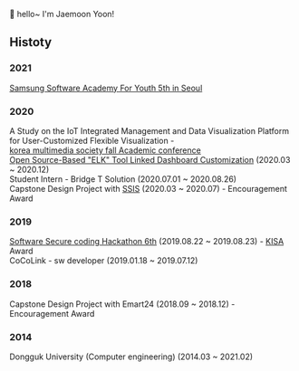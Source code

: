 👋 hello~ I'm Jaemoon Yoon! 

## Histoty 
### 2021   
[Samsung Software Academy For Youth 5th in Seoul][SSAFY]  
### 2020  
A Study on the IoT Integrated Management and Data Visualization
Platform for User-Customized Flexible Visualization -  
[korea multimedia society fall Academic conference][kmms]   
[Open Source-Based "ELK" Tool Linked Dashboard Customization][project1] (2020.03 ~ 2020.12)   
Student Intern - Bridge T Solution (2020.07.01 ~ 2020.08.26)  
Capstone Design Project with [SSIS] (2020.03 ~ 2020.07) - Encouragement Award   
### 2019  
[Software Secure coding Hackathon 6th][Hack] (2019.08.22 ~ 2019.08.23) - [KISA] Award  
CoCoLink - sw developer (2019.01.18 ~ 2019.07.12)  
### 2018  
Capstone Design Project with Emart24 (2018.09 ~ 2018.12) - Encouragement Award  
### 2014  
Dongguk University (Computer engineering) (2014.03 ~ 2021.02)  


[SSAFY]: <https://www.ssafy.com/ksp/jsp/swp/swpMain.jsp>
[kmms]: <http://multi02.thesome.com/>
[project1]: <https://github.com/CSID-DGU/2020-1-CECD3-KingBaDa-2>
[Hack]:<http://www.swsecurecoding.kr>
[SSIS]:<http://www.ssis.or.kr/index.do>
[KISA]:<https://www.kisa.or.kr/main.jsp>
